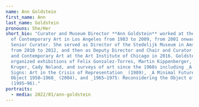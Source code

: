 ```yaml
---
name: Ann Goldstein
first_name: Ann
last_name: Goldstein
pronouns: She/Her
short_bio: "Curator and Museum Director **Ann Goldstein** worked at the Museum
  of Contemporary Art in Los Angeles from 1983 to 2009, from 2001 onwards as
  Senior Curator. She served as Director of the Stedelijk Museum in Amsterdam
  from 2010 to 2012, and then as Deputy Director and Chair and Curator of Modern
  and Contemporary Art at the Art Institute of Chicago in 2016. Goldstein has
  organized exhibitions of Felix Gonzalez-Torres, Martin Kippenberger, Barbara
  Kruger, Cady Noland, and surveys of art since the 1960s including _A Forest of
  Signs: Art in the Crisis of Representation_ (1989), _A Minimal Future? Art as
  Object 1958–1968_ (2004), and _1965–1975: Reconsidering the Object of Art_
  (1995–96)."
portraits:
  - media: 2022/01/ann-goldstein
---
```


